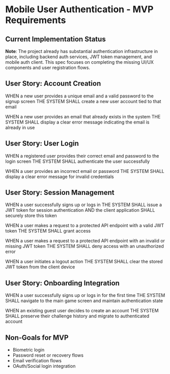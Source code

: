 # Mobile User Authentication - MVP Requirements

## Current Implementation Status
**Note**: The project already has substantial authentication infrastructure in place, including backend auth services, JWT token management, and mobile auth client. This spec focuses on completing the missing UI/UX components and user registration flows.

## User Story: Account Creation

WHEN a new user provides a unique email and a valid password to the signup screen
THE SYSTEM SHALL create a new user account tied to that email

WHEN a new user provides an email that already exists in the system
THE SYSTEM SHALL display a clear error message indicating the email is already in use

## User Story: User Login

WHEN a registered user provides their correct email and password to the login screen
THE SYSTEM SHALL authenticate the user successfully

WHEN a user provides an incorrect email or password
THE SYSTEM SHALL display a clear error message for invalid credentials

## User Story: Session Management

WHEN a user successfully signs up or logs in
THE SYSTEM SHALL issue a JWT token for session authentication
AND the client application SHALL securely store this token

WHEN a user makes a request to a protected API endpoint with a valid JWT token
THE SYSTEM SHALL grant access

WHEN a user makes a request to a protected API endpoint with an invalid or missing JWT token
THE SYSTEM SHALL deny access with an unauthorized error

WHEN a user initiates a logout action
THE SYSTEM SHALL clear the stored JWT token from the client device

## User Story: Onboarding Integration

WHEN a user successfully signs up or logs in for the first time
THE SYSTEM SHALL navigate to the main game screen and maintain authentication state

WHEN an existing guest user decides to create an account
THE SYSTEM SHALL preserve their challenge history and migrate to authenticated account

## Non-Goals for MVP

- Biometric login
- Password reset or recovery flows  
- Email verification flows
- OAuth/Social login integration